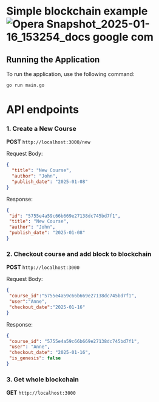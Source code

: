 # Simple blockchain example![Opera Snapshot_2025-01-16_153254_docs google com](https://github.com/user-attachments/assets/26b7e34d-d062-4189-a003-4738be88c387)

## Running the Application
To run the application, use the following command:  
```bash
go run main.go
```

# API  endpoints
### 1. Create a New Course

**POST** `http://localhost:3000/new`

Request Body:
```json
{
  "title": "New Course",
  "author": "John",
  "publish_date": "2025-01-08"
}
```
Response:
```json
{
 "id": "5755e4a59c66b669e27138dc745bd7f1",
 "title": "New Course",
 "author": "John",
 "publish_date": "2025-01-08"
}
```
### 2. Checkout course and add block to blockchain

**POST** `http://localhost:3000`

Request Body:
```json
{
 "course_id":"5755e4a59c66b669e27138dc745bd7f1",
 "user":"Anne",
 "checkout_date":"2025-01-16"
}
```
Response:
```json
{
 "course_id": "5755e4a59c66b669e27138dc745bd7f1",
 "user": "Anne",
 "checkout_date": "2025-01-16",
 "is_genesis": false
}
```
### 3. Get whole blockchain

**GET** `http://localhost:3000`
